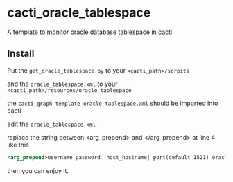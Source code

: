 cacti_oracle_tablespace
=======================

A template to monitor oracle database  tablespace in cacti

Install
-------

Put the `get_oracle_tablespace.py` to your `<cacti_path>/scrpits`

and the `oracle_tablespace.xml` to your `<cacti_path>/resources/oracle_tablespace`

the `cacti_graph_template_oracle_tablespace.xml` should be imported into cacti

edit the `oracle_tablespace.xml`

replace the string between &lt;arg_prepend&gt; and &lt;/arg_prepend&gt; at line 4 like this

```xml
<arg_prepend>username password |host_hostname| port(default 1521) oracle_sid</arg_prepend>
```

then you can enjoy it.
